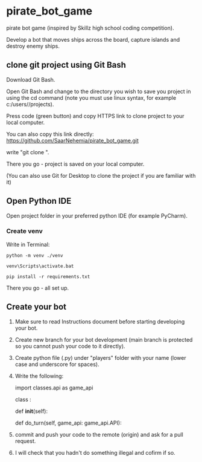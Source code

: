 # pirate_bot_game
pirate bot game (inspired by Skillz high school coding competition).

Develop a bot that moves ships across the board, capture islands and destroy enemy ships.

## clone git project using Git Bash

Download Git Bash.

Open Git Bash and change to the directory you wish to save you project in using the cd command (note you must use linux syntax, for example c:/users/<user>/projects).

Press code (green button) and copy HTTPS link to clone project to your local computer.

You can also copy this link directly: https://github.com/SaarNehemia/pirate_bot_game.git

write "git clone <paste HTTPS link>".

There you go - project is saved on your local computer.

(You can also use Git for Desktop to clone the project if you are familiar with it)

## Open Python IDE

Open project folder in your preferred python IDE (for example PyCharm).

### Create venv

Write in Terminal:

    python -m venv ./venv

    venv\Scripts\activate.bat

    pip install -r requirements.txt

There you go - all set up.

## Create your bot
1. Make sure to read Instructions document before starting developing your bot.
2. Create new branch for your bot development (main branch is protected so you cannot push your code to it directly).
3. Create python file (.py) under "players" folder with your name (lower case and underscore for spaces).
4. Write the following:

 
    import classes.api as game_api

    class <Your script name in camel case>:

    def __init__(self):
        <Your init code here>
    
    def do_turn(self, game_api: game_api.API):
        <Your code to execute each turn here>

4. commit and push your code to the remote (origin) and ask for a pull request.
5. I will check that you hadn't do something illegal and cofirm if so.



